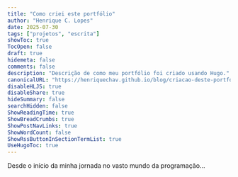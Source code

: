 ```yaml
---
title: "Como criei este portfólio"
author: "Henrique C. Lopes"
date: 2025-07-30
tags: ["projetos", "escrita"]
showToc: true
TocOpen: false
draft: true
hidemeta: false
comments: false
description: "Descrição de como meu portfólio foi criado usando Hugo."
canonicalURL: "https://henriquechav.github.io/blog/criacao-deste-portfolio"
disableHLJS: true
disableShare: true
hideSummary: false
searchHidden: false
ShowReadingTime: true
ShowBreadCrumbs: true
ShowPostNavLinks: true
ShowWordCount: false
ShowRssButtonInSectionTermList: true
UseHugoToc: true
---
```


Desde o início da minha jornada no vasto mundo da programação...
